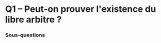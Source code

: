 # Q1 – Peut-on prouver l'existence du libre arbitre ?

### Sous-questions

<script>subPages()</script>